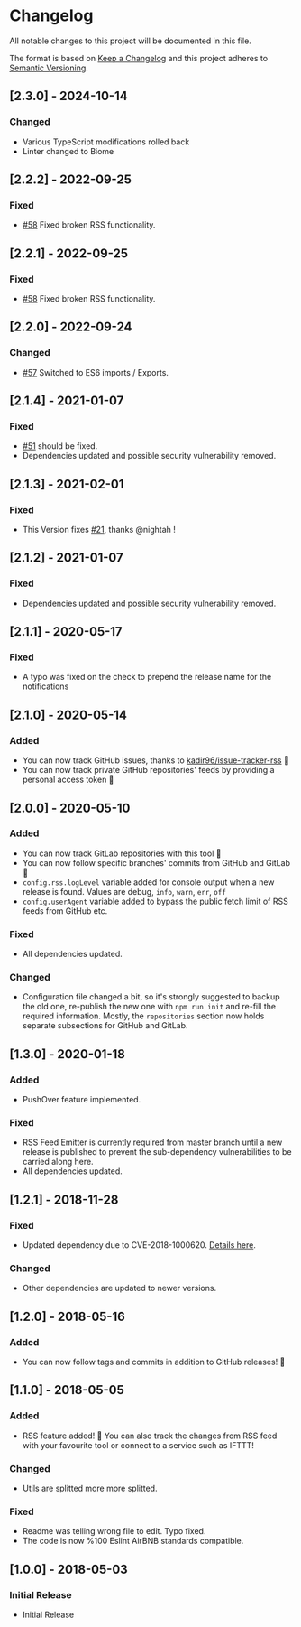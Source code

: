 # Changelog
All notable changes to this project will be documented in this file.

The format is based on [Keep a Changelog](http://keepachangelog.com/en/1.1.0/)
and this project adheres to [Semantic Versioning](http://semver.org/spec/v2.0.0.html).

## [2.3.0] - 2024-10-14
### Changed
- Various TypeScript modifications rolled back
- Linter changed to Biome

## [2.2.2] - 2022-09-25
### Fixed
- [#58](https://github.com/Ardakilic/alerthub/issues/57) Fixed broken RSS functionality.

## [2.2.1] - 2022-09-25
### Fixed
- [#58](https://github.com/Ardakilic/alerthub/issues/57) Fixed broken RSS functionality.

## [2.2.0] - 2022-09-24
### Changed
- [#57](https://github.com/Ardakilic/alerthub/issues/57) Switched to ES6 imports / Exports.

## [2.1.4] - 2021-01-07
### Fixed
- [#51](https://github.com/Ardakilic/alerthub/issues/51) should be fixed.
- Dependencies updated and possible security vulnerability removed.

## [2.1.3] - 2021-02-01
### Fixed
- This Version fixes [#21](https://github.com/Ardakilic/alerthub/issues/21), thanks @nightah !

## [2.1.2] - 2021-01-07
### Fixed
- Dependencies updated and possible security vulnerability removed.

## [2.1.1] - 2020-05-17
### Fixed
- A typo was fixed on the check to prepend the release name for the notifications

## [2.1.0] - 2020-05-14
### Added
- You can now track GitHub issues, thanks to [kadir96/issue-tracker-rss](https://github.com/kadir96/issue-tracker-rss) 🎉
- You can now track private GitHub repositories' feeds by providing a personal access token 🎉

## [2.0.0] - 2020-05-10
### Added
- You can now track GitLab repositories with this tool 🎉
- You can now follow specific branches' commits from GitHub and GitLab 🎉
- `config.rss.logLevel` variable added for console output when a new release is found. Values are debug, `info`, `warn`, `err`, `off`
- `config.userAgent` variable added to bypass the public fetch limit of RSS feeds from GitHub etc.

### Fixed
- All dependencies updated.

### Changed
- Configuration file changed a bit, so it's strongly suggested to backup the old one, re-publish the new one with `npm run init` and re-fill the required information. Mostly, the `repositories` section now holds separate subsections for GitHub and GitLab.

## [1.3.0] - 2020-01-18
### Added
- PushOver feature implemented.

### Fixed
- RSS Feed Emitter is currently required from master branch until a new release is published to prevent the sub-dependency vulnerabilities to be carried along here.
- All dependencies updated.

## [1.2.1] - 2018-11-28
### Fixed
- Updated dependency due to CVE-2018-1000620. [Details here](https://github.com/filipedeschamps/rss-feed-emitter/pull/173).

### Changed
- Other dependencies are updated to newer versions.

## [1.2.0] - 2018-05-16
### Added
- You can now follow tags and commits in addition to GitHub releases! 🎉


## [1.1.0] - 2018-05-05
### Added
- RSS feature added! 🎉 You can also track the changes from RSS feed with your favourite tool or connect to a service such as IFTTT!

### Changed
- Utils are splitted more more splitted.

### Fixed
- Readme was telling wrong file to edit. Typo fixed.
- The code is now %100 Eslint AirBNB standards compatible.

## [1.0.0] - 2018-05-03
### Initial Release
- Initial Release
